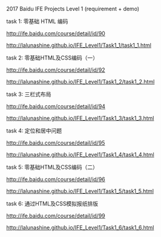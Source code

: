 2017 Baidu IFE Projects Level 1 (requirement + demo)

task 1: 零基础 HTML 编码             

   http://ife.baidu.com/course/detail/id/90
   
   http://lalunashine.github.io/IFE_Level1/Task1_1/task1_1.html
   
task 2: 零基础HTML及CSS编码（一）      

   http://ife.baidu.com/course/detail/id/92
   
   http://lalunashine.github.io/IFE_Level1/Task1_2/task1_2.html
   

task 3: 三栏式布局                   

   http://ife.baidu.com/course/detail/id/94
   
   http://lalunashine.github.io/IFE_Level1/Task1_3/task1_3.html
   

task 4: 定位和居中问题                

   http://ife.baidu.com/course/detail/id/95
   
   http://lalunashine.github.io/IFE_Level1/Task1_4/task1_4.html
   

task 5: 零基础HTML及CSS编码（二）     

   http://ife.baidu.com/course/detail/id/96
   
   http://lalunashine.github.io/IFE_Level1/Task1_5/task1_5.html
   
task 6: 通过HTML及CSS模拟报纸排版

   http://ife.baidu.com/course/detail/id/99
   
   http://lalunashine.github.io/IFE_Level1/Task1_6/task1_6.html
